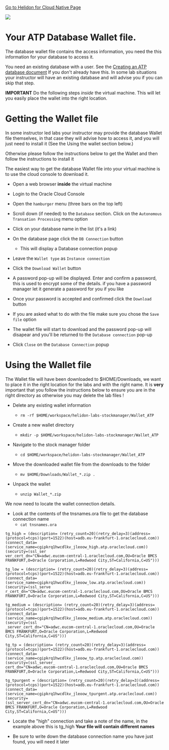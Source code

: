 [Go to Helidon for Cloud Native Page](../Helidon-labs.md)

![](../../../common/images/customer.logo2.png)

# Your ATP Database Wallet file.

The database wallet file contains the access information, you need the this information for your database to access it.

You need an existing database with a user. See the [Creating an ATP database document](CreateATPDatabaseAndSetupUser.md) If you don't already have this. In some lab situations your instructor will have an existing database and will advise you if you can skip that step.

**IMPORTANT** Do the following steps *inside* the virtual machine. This will let you easily place the wallet into the right location.

# Getting the Wallet file

In some instructor led labs your instructor may provide the database Wallet file themselves, in that case they will advise how to access it, and you will just need to install it (See the Using the wallet section below.) 

Otherwise please follow the instructions below to get the Wallet and then follow the instructions to install it

The easiest way to get the database Wallet file into your virtual machine is to use the cloud console to download it.

- Open a web browser **inside** the virtual machine

- Login to the Oracle Cloud Console

- Open the `hamburger` menu (three bars on the top left)

- Scroll down (if needed) to the `Database` section. Click on the `Autonomous Transation Processing` menu option

- Click on your database name in the list (it's a link)

- On the database page click the `DB Connection` button
  - This will display a Database connection popup

- Leave the `Wallet type` as `Instance connection`

- Click the `Download Wallet` button

- A password pop-up will be displayed. Enter and confirm a password, this is used to encrypt some of the details. if you have a password manager let it generate a password for you if you like

- Once your password is accepted and confirmed click the `Download` button

- If you are asked what to do with the file make sure you chose the `Save file` option

- The wallet file will start to download and the password pop-up will disapear and you'll be returned to the `Database connection` pop-up

- Click `Close` on the `Database Connection` popup

# Using the Wallet file

The Wallet file will have been downloaded to $HOME/Downloads, we want to place it in the right location for the labs and with the right name. It is **very** important that you follow the instructions below to ensure you are in the right directory as otherwise you may delete the lab files !

- Delete any existing wallet information
  - `rm -rf $HOME/workspace/helidon-labs-stockmanager/Wallet_ATP`
  
- Create a new wallet directory
  - `mkdir -p $HOME/workspace/helidon-labs-stockmanager/Wallet_ATP`
  
- Navigate to the stock manager folder
  - `cd $HOME/workspace/helidon-labs-stockmanager/Wallet_ATP`
  
- Move the downloaded wallet file from the downloads to the folder
  - `mv $HOME/Downloads/Wallet_*.zip .`
  
- Unpack the wallet 
  - `unzip Wallet_*.zip`
  

We now need to locate the wallet connection details.
- Look at the contents of the tnsnames.ora file to get the database connection name
  - `cat tnsnames.ora`



```
tg_high = (description= (retry_count=20)(retry_delay=3)(address=(protocol=tcps)(port=1522)(host=adb.eu-frankfurt-1.oraclecloud.com))(connect_data=(service_name=cgipkrq1hwcdlkv_jleoow_high.atp.oraclecloud.com))(security=(ssl_ser
ver_cert_dn="CN=adwc.eucom-central-1.oraclecloud.com,OU=Oracle BMCS FRANKFURT,O=Oracle Corporation,L=Redwood City,ST=California,C=US")))

tg_low = (description= (retry_count=20)(retry_delay=3)(address=(protocol=tcps)(port=1522)(host=adb.eu-frankfurt-1.oraclecloud.com))(connect_data=(service_name=cgipkrq1hwcdlkv_jleoow_low.atp.oraclecloud.com))(security=(ssl_serve
r_cert_dn="CN=adwc.eucom-central-1.oraclecloud.com,OU=Oracle BMCS FRANKFURT,O=Oracle Corporation,L=Redwood City,ST=California,C=US")))

tg_medium = (description= (retry_count=20)(retry_delay=3)(address=(protocol=tcps)(port=1522)(host=adb.eu-frankfurt-1.oraclecloud.com))(connect_data=(service_name=cgipkrq1hwcdlkv_jleoow_medium.atp.oraclecloud.com))(security=(ssl
_server_cert_dn="CN=adwc.eucom-central-1.oraclecloud.com,OU=Oracle BMCS FRANKFURT,O=Oracle Corporation,L=Redwood City,ST=California,C=US")))

tg_tp = (description= (retry_count=20)(retry_delay=3)(address=(protocol=tcps)(port=1522)(host=adb.eu-frankfurt-1.oraclecloud.com))(connect_data=(service_name=cgipkrq1hwcdlkv_jleoow_tp.atp.oraclecloud.com))(security=(ssl_server_
cert_dn="CN=adwc.eucom-central-1.oraclecloud.com,OU=Oracle BMCS FRANKFURT,O=Oracle Corporation,L=Redwood City,ST=California,C=US")))

tg_tpurgent = (description= (retry_count=20)(retry_delay=3)(address=(protocol=tcps)(port=1522)(host=adb.eu-frankfurt-1.oraclecloud.com))(connect_data=(service_name=cgipkrq1hwcdlkv_jleoow_tpurgent.atp.oraclecloud.com))(security=
(ssl_server_cert_dn="CN=adwc.eucom-central-1.oraclecloud.com,OU=Oracle BMCS FRANKFURT,O=Oracle Corporation,L=Redwood City,ST=California,C=US")))
```




- Locate the "high" connection and take a note of the name, in the example above this is tg_high **Your file will contain different names**

- Be sure to write down the database connection name you have just found, you will need it later